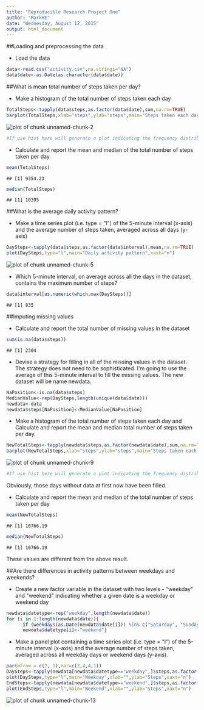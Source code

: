 ```yaml
---
title: "Reproducible Research Project One"
author: "MarkHE"
date: "Wednesday, August 12, 2015"
output: html_document
---
```



##Loading and preprocessing the data
- Load the data

```r
data<-read.csv("activity.csv",na.strings="NA")
data$date<-as.Date(as.character(data$date))
```

##What is mean total number of steps taken per day?
- Make a histogram of the total number of steps taken each day

```r
TotalSteps<-tapply(data$steps,as.factor(data$date),sum,na.rm=TRUE)
barplot(TotalSteps,xlab="steps",ylab="steps",main="Steps taken each day")
```

![plot of chunk unnamed-chunk-2](figure/unnamed-chunk-2-1.png) 

```r
#If use hist here will generate a plot indicating the frequency distribution
```

- Calculate and report the mean and median of the total number of steps taken per day

```r
mean(TotalSteps)
```

```
## [1] 9354.23
```


```r
median(TotalSteps)
```

```
## [1] 10395
```

##What is the average daily activity pattern?
- Make a time series plot (i.e. type = "l") of the 5-minute interval (x-axis) and the average number of steps taken, averaged across all days (y-axis)

```r
DaySteps<-tapply(data$steps,as.factor(data$interval),mean,na.rm=TRUE)
plot(DaySteps,type="l",main="Daily activity pattern",xaxt="n")
```

![plot of chunk unnamed-chunk-5](figure/unnamed-chunk-5-1.png) 

- Which 5-minute interval, on average across all the days in the dataset, contains the maximum number of steps?

```r
data$interval[as.numeric(which.max(DaySteps))]
```

```
## [1] 835
```

##Imputing missing values
- Calculate and report the total number of missing values in the dataset

```r
sum(is.na(data$steps))
```

```
## [1] 2304
```

- Devise a strategy for filling in all of the missing values in the dataset. The strategy does not need to be sophisticated.
I'm going to use the average of this 5-minute interval to fill the missing values.
The new dataset will be name newdata.

```r
NaPosition<-is.na(data$steps)
MedianValue<-rep(DaySteps,length(unique(data$date)))
newdata<-data
newdata$steps[NaPosition]<-MedianValue[NaPosition]
```

- Make a histogram of the total number of steps taken each day and Calculate and report the mean and median total number of steps taken per day.

```r
NewTotalSteps<-tapply(newdata$steps,as.factor(newdata$date),sum,na.rm=TRUE)
barplot(NewTotalSteps,xlab="steps",ylab="steps",main="Steps taken each day")
```

![plot of chunk unnamed-chunk-9](figure/unnamed-chunk-9-1.png) 

```r
#If use hist here will generate a plot indicating the frequency distribution
```
Obviously, those days without data at first now have been filled.

- Calculate and report the mean and median of the total number of steps taken per day

```r
mean(NewTotalSteps)
```

```
## [1] 10766.19
```


```r
median(NewTotalSteps)
```

```
## [1] 10766.19
```

These values are different from the above result.

##Are there differences in activity patterns between weekdays and weekends?
- Create a new factor variable in the dataset with two levels - "weekday" and "weekend" indicating whether a given date is a weekday or weekend day

```r
newdata$datetype<-rep("weekday",length(newdata$date))
for (i in 1:length(newdata$date)){
      if (weekdays(as.Date(newdata$date[i])) %in% c("Saturday", "Sunday"))
      newdata$datetype[i]<-"weekend"}
```
      
- Make a panel plot containing a time series plot (i.e. type = "l") of the 5-minute interval (x-axis) and the average number of steps taken, averaged across all weekday days or weekend days (y-axis).

```r
par(mfrow = c(2, 1),mar=c(2,4,4,1))
DaySteps<-tapply(newdata[newdata$datetype=="weekday",]$steps,as.factor(newdata[newdata$datetype=="weekday",]$interval),mean,na.rm=TRUE)
plot(DaySteps,type="l",main="Weekday",xlab="",ylab="Steps",xaxt="n")
EndSteps<-tapply(newdata[newdata$datetype=="weekend",]$steps,as.factor(newdata[newdata$datetype=="weekend",]$interval),mean,na.rm=TRUE)
plot(EndSteps,type="l",main="Weekend",xlab="",ylab="Steps",xaxt="n")
```

![plot of chunk unnamed-chunk-13](figure/unnamed-chunk-13-1.png) 
